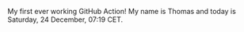 My first ever working GitHub Action!
My name is Thomas and today is Saturday, 24 December, 07:19 CET. 
